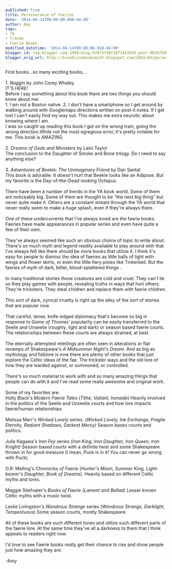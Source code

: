 ```yaml
---
published: true
title: Perseverance of Faeries
date: '2014-04-14T09:00:00.000-04:00'
author: Amy
tags:
- YA
- Trends
- Faerie Books
modified_datetime: '2014-04-14T09:00:06.918-04:00'
blogger_id: tag:blogger.com,1999:blog-5767374071871443859.post-9010759072929554723
blogger_orig_url: http://brooklinebooksmith.blogspot.com/2014/04/perseverance-of-faeries.html
---
```


First books...so many exciting books...<br /><br />1. <i>Noggin</i> by John Corey Whaley<br />IT'S HERE! <br />Before I say something about this book there are two things you should know about me:<br />1. I am not a Boston native. 2. I don't have a smartphone so I get around by walking around with Googlemaps directions written on post-it notes. If I get lost I can't easily find my way out. This makes me extra neurotic about knowing where I am.<br />I was so caught up reading this book I got on the wrong train, going the wrong direction.While not the most egregious error, it's pretty notable for me. This book is AMAZING.<br /><br />2.<i> Dreams of Gods and Monsters</i> by Laini Taylor<br />The conclusion to the Daughter of Smoke and Bone trilogy. Do I need to say anything else?<br /><br />3. <i>Adventures of Beekle: The Unimaginary Friend</i> by Dan Santat<br />This book is adorable. It doesn't hurt that Beekle looks like an Adipose. But my favorite is the Day-of-the-Dead-looking Octopus.<br /><br />There have been a number of trends in the YA book world. Some of them are noticeably big. Some of them are thought to be "the next big thing" but never quite make it. Others are a constant stream through the YA world that never really seem to make a huge splash, even if they're always there.<br /><br />One of these undercurrents that I've always loved are the faerie books. Faeries have made appearances in popular series and even have quite a few of their own. <br /><br />They've always seemed like such an obvious choice of topic to write about. There's so much myth and legend readily available to play around with that I've always felt like there should be more books that utilize it. I think it's easy for people to dismiss the idea of faeries as little balls of light with wings and flower skirts, or even the little fiery pixies like Tinkerbell. But the faeries of myth of dark, bitter, blood-splattered things .<br /><br />In many traditional stories these creatures are cold and cruel. They can't lie so they play games with people, revealing truths in ways that hurt others. They're tricksters. They steal children and replace them with faerie children. <br /><br />This sort of dark, cynical cruelty is right up the alley of the sort of stories that are popular now. <br /><br />That careful, tense, knife-edged diplomacy that's become so big in response to <i>Game of Thrones' </i>popularity can be easily transferred to the Seelie and Unseelie (roughly, light and dark) or season based faerie courts. The relationships between these courts are always strained, at best.<br /><br />The eternally attempted retellings are often seen in alterations or flat revamps of Shakespeare's <i>A Midsummer Night's Dream. </i>And as big as mythology and folklore is now there are plenty of other books that just explore the Celtic ideas of the fae. The trickster ways and the old lore of how they are warded against, or summoned, or controlled. <br /><br />There's so much material to work with and so many amazing things that people can do with it and I've read some really awesome and original work. <br /><br />Some of my favorites are:<br />Holly Black's <i>Modern Faerie Tales</i> (<i>Tithe, Valiant, Ironside</i>) Heavily involved in the politics of the Seelie and Unseelie courts and how lore impacts faerie/human relationships<br /><br />Melissa Marr's <i>Wicked Lovely </i>series. (<i>Wicked Lovely, Ink Exchange, Fragile Eternity, Radiant Shadows, Darkest Mercy) </i>Season bases courts and politics.<i><br /></i><br />Julie Kagawa's <i>Iron Fey</i> series (<i>Iron King, Iron Daughter, Iron Queen, Iron Knight)</i> Season based courts with a definite twist and some Shakespeare thrown in for good measure (I mean, Puck is in it! You can never go wrong with Puck).<br /><br />O.R. Melling's <i>Chronicles of Faerie</i> (<i>Hunter's Moon, Summer King, Light-bearer's Daughter, Book of Dreams</i>). Heavily based on different Celtic myths and lores. <br /><br />Maggie Stiefvater's <i>Books of Faerie</i> (<i>Lament and Ballad)</i> Lesser known Celtic myths with a music twist. <br /><br />Leslie Livingston's <i>Wondrous Strange</i> series (<i>Wondrous Strange, Darklight, Tempestuous</i>) Some season courts, mostly Shakespeare.<br /><br />All of these books are such different tones and utilize such different parts of the faerie lore. At the same time they've all a darkness to them that I think appeals to readers right now.<br /><br />I'd love to see Faerie books really get their chance to rise and show people just how amazing they are.<br /><br />-Amy<br /> <br /><br /><br /><br />
